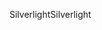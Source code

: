 <span data-ttu-id="c09e8-101">Silverlight</span><span class="sxs-lookup"><span data-stu-id="c09e8-101">Silverlight</span></span>